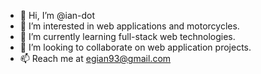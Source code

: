 - 👋 Hi, I’m @ian-dot
- 👀 I’m interested in web applications and motorcycles.
- 🌱 I’m currently learning full-stack web technologies.
- 💞️ I’m looking to collaborate on web application projects.
- 📫 Reach me at egian93@gmail.com


